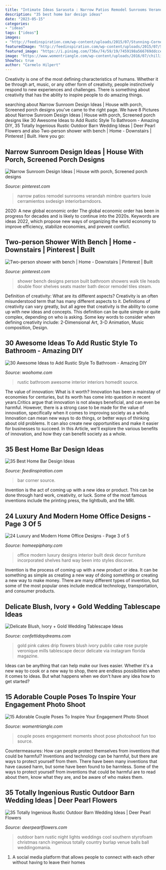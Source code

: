 ```yaml
---
title: "Intimate Ideas Sarasota : Narrow Patios Remodel Sunrooms Verandah Mimbre Quarters Louie Cerramientos Svdesign Interiorbarndoors"
description: "35 best home bar design ideas"
date: "2023-05-15"
categories:
- "ideas"
tags: ["ideas"]
images:
- "http://feedinspiration.com/wp-content/uploads/2015/07/Stunning-Corner-Small-Bar-Design-Ideas.jpg"
featuredImage: "http://feedinspiration.com/wp-content/uploads/2015/07/Stunning-Corner-Small-Bar-Design-Ideas.jpg"
featured_image: "https://i.pinimg.com/736x/74/59/19/7459198a566769ddcce74eb141c2cf40.jpg"
image: "https://www.womentriangle.com/wp-content/uploads/2016/07/chilling-moments.jpg"
ShowToc: true
author: "Carmelo Hilpert"
---
```



Creativity is one of the most defining characteristics of humans. Whether it be through art, music, or any other form of creativity, people instinctively respond to new experiences and challenges. There is something about creativity that has the ability to inspire people to do amazing things.

	

		
searching about Narrow Sunroom Design Ideas | House with porch, Screened porch designs you've came to the right page. We have 8 Pictures about Narrow Sunroom Design Ideas | House with porch, Screened porch designs like 30 Awesome Ideas to Add Rustic Style To Bathroom - Amazing DIY, 35 Totally Ingenious Rustic Outdoor Barn Wedding Ideas | Deer Pearl Flowers and also Two-person shower with bench | Home - Downstairs | Pinterest | Built. Here you go:
		
    
## Narrow Sunroom Design Ideas | House With Porch, Screened Porch Designs

<img loading=lazy src="https://i.pinimg.com/736x/74/59/19/7459198a566769ddcce74eb141c2cf40.jpg" onerror="this.onerror=null;this.src='https://tse1.mm.bing.net/th?id=OIP.6fStGqSoiOC8cZjeYbuR_gAAAA&amp;pid=15.1';" alt="Narrow Sunroom Design Ideas | House with porch, Screened porch designs">

_Source: pinterest.com_

>narrow patios remodel sunrooms verandah mimbre quarters louie cerramientos svdesign interiorbarndoors. 

	

2020: A new global economic order
The global economic order has been in progress for decades and is likely to continue into the 2020s. Keywords are ideas 2022, which propose new ways of organizing the world economy to improve efficiency, stabilize economies, and prevent conflict.

    
## Two-person Shower With Bench | Home - Downstairs | Pinterest | Built

<img loading=lazy src="https://s-media-cache-ak0.pinimg.com/736x/10/c7/79/10c7799e0920233f0b0c84e1569c1cc5.jpg" onerror="this.onerror=null;this.src='https://tse4.mm.bing.net/th?id=OIP.39JRw_UCLEVWLSnBs3lWhgAAAA&amp;pid=15.1';" alt="Two-person shower with bench | Home - Downstairs | Pinterest | Built">

_Source: pinterest.com_

>shower bench designs person built bathroom showers walk tile heads double floor shelves seats master bath decor remodel tiles steam. 

	

Definition of creativity: What are its different aspects?
Creativity is an often misunderstood term that has many different aspects to it. Definitions of creativity can vary greatly, but all agree that creativity is the ability to come up with new ideas and concepts. This definition can be quite simple or quite complex, depending on who is asking. Some key words to consider when defining creativity include: 2-Dimensional Art, 3-D Animation, Music composition, Design.

    
## 30 Awesome Ideas To Add Rustic Style To Bathroom - Amazing DIY

<img loading=lazy src="http://www.woohome.com/wp-content/uploads/2017/07/Add-Rustic-Feel-to-Bathroom-7.jpg" onerror="this.onerror=null;this.src='https://tse2.mm.bing.net/th?id=OIP.k8mQwvKKs1D7MXvB1hqe_gHaLH&amp;pid=15.1';" alt="30 Awesome Ideas to Add Rustic Style To Bathroom - Amazing DIY">

_Source: woohome.com_

>rustic bathroom awesome interior interiors homedit source. 

	

The value of innovation: What is it worth?
Innovation has been a mainstay of economies for centuries, but its worth has come into question in recent years.Critics argue that innovation is not always beneficial, and can even be harmful. However, there is a strong case to be made for the value of innovation, specifically when it comes to improving society as a whole. Innovation can mean new ways to do things, or better ways of thinking about old problems. It can also create new opportunities and make it easier for businesses to succeed. In this Article, we'll explore the various benefits of innovation, and how they can benefit society as a whole.

    
## 35 Best Home Bar Design Ideas

<img loading=lazy src="http://feedinspiration.com/wp-content/uploads/2015/07/Stunning-Corner-Small-Bar-Design-Ideas.jpg" onerror="this.onerror=null;this.src='https://tse1.mm.bing.net/th?id=OIP.0NSQUFDRTi2Ux2xN_r4JqgHaLH&amp;pid=15.1';" alt="35 Best Home Bar Design Ideas">

_Source: feedinspiration.com_

>bar corner source. 

	

Invention is the act of coming up with a new idea or product. This can be done through hard work, creativity, or luck. Some of the most famous inventions include the printing press, the lightbulb, and the MRI.

    
## 24 Luxury And Modern Home Office Designs - Page 3 Of 5

<img loading=lazy src="https://homeepiphany.com/wp-content/uploads/2015/09/24-Luxury-and-Modern-Home-Office-Designs-12.jpg" onerror="this.onerror=null;this.src='https://tse1.mm.bing.net/th?id=OIP.7OZxkuE4z0sOQugsCl3NDgHaEu&amp;pid=15.1';" alt="24 Luxury and Modern Home Office Designs - Page 3 of 5">

_Source: homeepiphany.com_

>office modern luxury designs interior built desk decor furniture incorporated shelves hard way been into styles discover. 

	

Invention is the process of coming up with a new product or idea. It can be something as simple as creating a new way of doing something or creating a new way to make money. There are many different types of invention, but some of the most popular ones include medical technology, transportation, and consumer products.

    
## Delicate Blush, Ivory + Gold Wedding Tablescape Ideas

<img loading=lazy src="https://confettidaydreams.com/wp-content/uploads/2018/01/Rose-blush-ivory-and-gold-wedding-tablescape-ideas-7.jpg" onerror="this.onerror=null;this.src='https://tse3.mm.bing.net/th?id=OIP.yTiG0Ggci_lcoXjYMWiRfAHaLH&amp;pid=15.1';" alt="Delicate Blush, Ivory + Gold Wedding Tablescape Ideas">

_Source: confettidaydreams.com_

>gold pink cakes drip flowers blush ivory publix cake rose purple veronique mills tablescape decor delicate via instagram florida magazine. 

	

Ideas can be anything that can help make our lives easier. Whether it's a new way to cook or a new way to shop, there are endless possibilities when it comes to ideas. But what happens when we don't have any idea how to get started? 

    
## 15 Adorable Couple Poses To Inspire Your Engagement Photo Shoot

<img loading=lazy src="https://www.womentriangle.com/wp-content/uploads/2016/07/chilling-moments.jpg" onerror="this.onerror=null;this.src='https://tse2.mm.bing.net/th?id=OIP.KA-NfKEm_FX8jFpSRKJGJgHaLH&amp;pid=15.1';" alt="15 Adorable Couple Poses To Inspire Your Engagement Photo Shoot">

_Source: womentriangle.com_

>couple poses engagement moments shoot pose photoshoot fun too source. 

	

Countermeasures: How can people protect themselves from inventions that could be harmful?
Inventions and technology can be harmful, but there are ways to protect yourself from them. There have been many inventions that have caused harm, but some have been found to be harmless. Some of the ways to protect yourself from inventions that could be harmful are to read about them, know what they are, and be aware of who makes them.

    
## 35 Totally Ingenious Rustic Outdoor Barn Wedding Ideas | Deer Pearl Flowers

<img loading=lazy src="http://www.deerpearlflowers.com/wp-content/uploads/2015/09/night-rustic-burlap-wedding-ideas-with-lights.jpg" onerror="this.onerror=null;this.src='https://tse2.mm.bing.net/th?id=OIP.qcMTPhJbCeXUi3K0nHymqwHaKG&amp;pid=15.1';" alt="35 Totally Ingenious Rustic Outdoor Barn Wedding Ideas | Deer Pearl Flowers">

_Source: deerpearlflowers.com_

>outdoor barn rustic night lights weddings cool southern styrofoam christmas ranch ingenious totally country burlap venue balls ball weddingomania. 

	

1. A social media platform that allows people to connect with each other without having to leave their homes 

